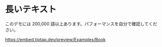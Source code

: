 # 長いテキスト

<!-- This demo has more than 200,000 words, check the performance yourself. -->

このデモには 200,000 語以上あります。パフォーマンスを自分で確認してください。

https://embed.tiptap.dev/preview/Examples/Book
